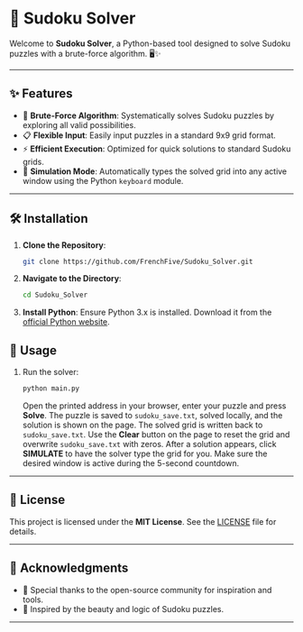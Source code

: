 # 🧩 Sudoku Solver

Welcome to **Sudoku Solver**, a Python-based tool designed to solve Sudoku puzzles with a brute-force algorithm. 🖥️✨

---

## ✨ Features

- 🚀 **Brute-Force Algorithm**: Systematically solves Sudoku puzzles by exploring all valid possibilities.
- 📋 **Flexible Input**: Easily input puzzles in a standard 9x9 grid format.
- ⚡ **Efficient Execution**: Optimized for quick solutions to standard Sudoku grids.
- 🎹 **Simulation Mode**: Automatically types the solved grid into any active window using the Python `keyboard` module.

---

## 🛠️ Installation

1. **Clone the Repository**:
   ```bash
   git clone https://github.com/FrenchFive/Sudoku_Solver.git
   ```
2. **Navigate to the Directory**:
   ```bash
   cd Sudoku_Solver
   ```
3. **Install Python**: Ensure Python 3.x is installed. Download it from the [official Python website](https://www.python.org/downloads/).

## 🔧 Usage

1. Run the solver:
   ```bash
   python main.py
   ```
   Open the printed address in your browser, enter your puzzle and press **Solve**.
   The puzzle is saved to `sudoku_save.txt`, solved locally, and the solution is shown on the page. The solved grid is written back to `sudoku_save.txt`.
   Use the **Clear** button on the page to reset the grid and overwrite `sudoku_save.txt` with zeros.
   After a solution appears, click **SIMULATE** to have the solver type the grid for you. Make sure the desired window is active during the 5-second countdown.

---

## 📜 License

This project is licensed under the **MIT License**. See the [LICENSE](LICENSE) file for details.

---

## 🌟 Acknowledgments

- 🙏 Special thanks to the open-source community for inspiration and tools.
- 🧠 Inspired by the beauty and logic of Sudoku puzzles.

---